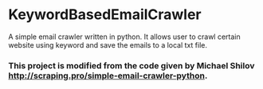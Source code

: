 # KeywordBasedEmailCrawler
A simple email crawler written in python. 
It allows user to crawl certain website using keyword and save the emails to a local txt file.

### This project is modified from the code given by Michael Shilov http://scraping.pro/simple-email-crawler-python. 
